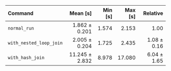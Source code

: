 | Command | Mean [s] | Min [s] | Max [s] | Relative |
|:---|---:|---:|---:|---:|
| `normal_run` | 1.862 ± 0.201 | 1.574 | 2.153 | 1.00 |
| `with_nested_loop_join` | 2.005 ± 0.204 | 1.725 | 2.435 | 1.08 ± 0.16 |
| `with_hash_join` | 11.245 ± 2.832 | 8.978 | 17.080 | 6.04 ± 1.65 |
